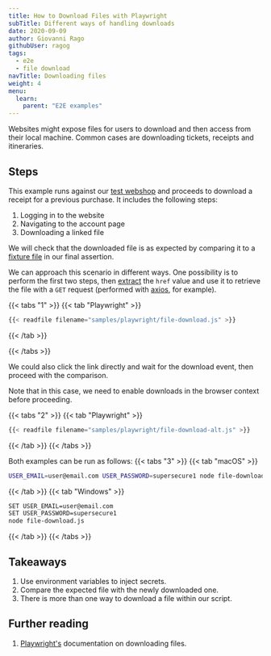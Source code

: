 ```yaml
---
title: How to Download Files with Playwright
subTitle: Different ways of handling downloads
date: 2020-09-09
author: Giovanni Rago
githubUser: ragog
tags:
  - e2e
  - file download
navTitle: Downloading files
weight: 4
menu:
  learn:
    parent: "E2E examples"
---
```


Websites might expose files for users to download and then access from their local machine. Common cases are downloading tickets, receipts and itineraries.

<!-- more -->

## Steps

This example runs against our [test webshop](https://danube-web.shop/) and proceeds to download a receipt for a previous purchase. It includes the following steps:

1. Logging in to the website
2. Navigating to the account page
3. Downloading a linked file

We will check that the downloaded file is as expected by comparing it to a [fixture file](/learn/headless/test-data-intro/) in our final assertion.

We can approach this scenario in different ways. One possibility is to perform the first two steps, then [extract](/learn/headless/basics-scraping/) the `href` value and use it to retrieve the file with a `GET` request (performed with [axios](https://github.com/axios/axios), for example).

{{< tabs "1" >}}
{{< tab "Playwright" >}}
```js {hl_lines=["23-28"]}
{{< readfile filename="samples/playwright/file-download.js" >}}
```
{{< /tab >}}

{{< /tabs >}}

We could also click the link directly and wait for the download event, then proceed with the comparison.

Note that in this case, we need to enable downloads in the browser context before proceeding.

{{< tabs "2" >}}
{{< tab "Playwright" >}}
```js {hl_lines=["8", "23-26"]}
{{< readfile filename="samples/playwright/file-download-alt.js" >}}
```
{{< /tab >}}
{{< /tabs >}}

Both examples can be run as follows:
{{< tabs "3" >}}
{{< tab "macOS" >}}
```sh
USER_EMAIL=user@email.com USER_PASSWORD=supersecure1 node file-download.js
```
{{< /tab >}}
{{< tab "Windows" >}}
```sh
SET USER_EMAIL=user@email.com
SET USER_PASSWORD=supersecure1
node file-download.js
```
{{< /tab >}}
{{< /tabs >}}

## Takeaways

1. Use environment variables to inject secrets.
2. Compare the expected file with the newly downloaded one.
3. There is more than one way to download a file within our script.

## Further reading

1. [Playwright's](https://playwright.dev/#version=v1.3.0&path=docs%2Fapi.md&q=class-download) documentation on downloading files.
